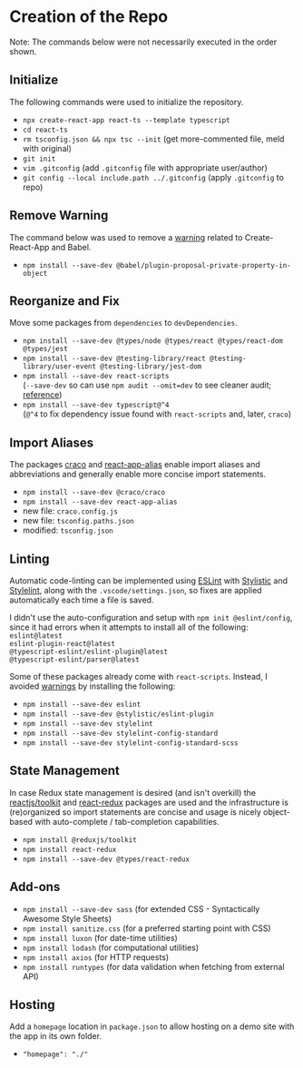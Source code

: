 # Creation of the Repo

Note: The commands below were not necessarily executed in the order shown.

## Initialize

The following commands were used to initialize the repository.

* `npx create-react-app react-ts --template typescript`
* `cd react-ts`
* `rm tsconfig.json && npx tsc --init`  (get more-commented file, meld with original)
* `git init`
* `vim .gitconfig`  (add `.gitconfig` file with appropriate user/author)
* `git config --local include.path ../.gitconfig`  (apply `.gitconfig` to repo)

## Remove Warning

The command below was used to remove a [warning](./Warnings.md) related to
Create-React-App and Babel.

* `npm install --save-dev @babel/plugin-proposal-private-property-in-object`

## Reorganize and Fix

Move some packages from `dependencies` to `devDependencies`.

* `npm install --save-dev @types/node @types/react @types/react-dom @types/jest`
* `npm install --save-dev @testing-library/react @testing-library/user-event @testing-library/jest-dom`
* `npm install --save-dev react-scripts`  
  (`--save-dev` so can use `npm audit --omit=dev` to see cleaner audit; [reference](https://github.com/facebook/create-react-app/issues/11174))
* `npm install --save-dev typescript@^4`  
   (`@^4` to fix dependency issue found with `react-scripts` and, later, `craco`)

## Import Aliases

The packages [craco](https://craco.js.org) and
[react-app-alias](https://github.com/oklas/react-app-alias) enable import
aliases and abbreviations and generally enable more concise import statements.

* `npm install --save-dev @craco/craco`
* `npm install --save-dev react-app-alias`
* new file: `craco.config.js`
* new file: `tsconfig.paths.json`
* modified: `tsconfig.json`

## Linting

Automatic code-linting can be implemented using [ESLint](https://eslint.org)
with [Stylistic](https://eslint.style/) and [Stylelint](https://stylelint.io),
along with the `.vscode/settings.json`, so fixes are applied automatically each
time a file is saved.

I didn't use the auto-configuration and setup with `npm init @eslint/config`,
since it had errors when it attempts to install all of the following:  
`eslint@latest`  
`eslint-plugin-react@latest`  
`@typescript-eslint/eslint-plugin@latest`  
`@typescript-eslint/parser@latest`

Some of these packages already come with `react-scripts`. Instead, I avoided
[warnings](./Warnings.md) by installing the following:

* `npm install --save-dev eslint`
* `npm install --save-dev @stylistic/eslint-plugin`
* `npm install --save-dev stylelint`
* `npm install --save-dev stylelint-config-standard`
* `npm install --save-dev stylelint-config-standard-scss`

## State Management

In case Redux state management is desired (and isn't overkill) the
[reactjs/toolkit](https://redux-toolkit.js.org/introduction/getting-started)
and [react-redux](https://react-redux.js.org) packages are used and the
infrastructure is (re)organized so import statements are concise and usage is
nicely object-based with auto-complete / tab-completion capabilities.

* `npm install @reduxjs/toolkit`
* `npm install react-redux`
* `npm install --save-dev @types/react-redux`

## Add-ons

* `npm install --save-dev sass` (for extended CSS - Syntactically Awesome Style Sheets)
* `npm install sanitize.css` (for a preferred starting point with CSS)
* `npm install luxon` (for date-time utilities)
* `npm install lodash` (for computational utilities)
* `npm install axios` (for HTTP requests)
* `npm install runtypes` (for data validation when fetching from external API)

## Hosting

Add a `homepage` location in `package.json` to allow hosting on a demo site with
the app in its own folder.

* `"homepage": "./"`
